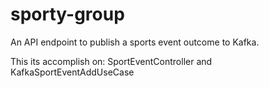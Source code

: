 # sporty-group


An API endpoint to publish a sports event outcome to Kafka.

This its accomplish on:
SportEventController
and
KafkaSportEventAddUseCase
